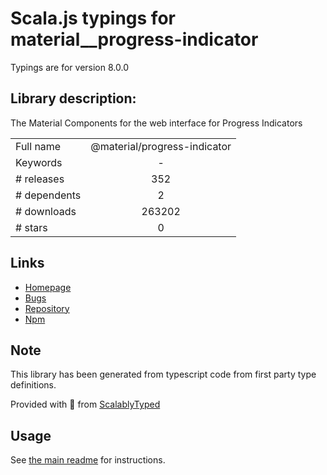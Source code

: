
# Scala.js typings for material__progress-indicator

Typings are for version 8.0.0

## Library description:
The Material Components for the web interface for Progress Indicators

|                    |                 |
| ------------------ | :-------------: |
| Full name          | @material/progress-indicator |
| Keywords           | - |
| # releases         | 352 |
| # dependents       | 2 |
| # downloads        | 263202 |
| # stars            | 0 |

## Links
- [Homepage](https://github.com/material-components/material-components-web#readme)
- [Bugs](https://github.com/material-components/material-components-web/issues)
- [Repository](https://github.com/material-components/material-components-web)
- [Npm](https://www.npmjs.com/package/%40material%2Fprogress-indicator)
    


## Note
This library has been generated from typescript code from first party type definitions.

Provided with :purple_heart: from [ScalablyTyped](https://github.com/oyvindberg/ScalablyTyped)

## Usage
See [the main readme](../../readme.md) for instructions.


